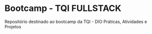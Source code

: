 # Bootcamp - TQI FULLSTACK
Repositório destinado ao bootcamp da TQI - DIO
Práticas, Atividades e Projetos

